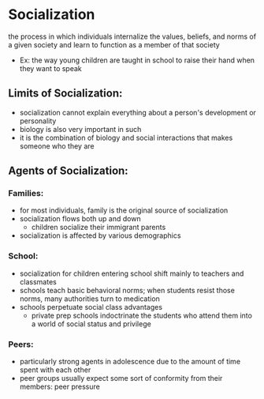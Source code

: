# Socialization
the process in which individuals internalize the values, beliefs, and norms of a given society and learn to function as a member of that society
- Ex: the way young children are taught in school to raise their hand when they want to speak
## Limits of Socialization:
- socialization cannot explain everything about a person's development or personality
- biology is also very important in such
- it is the combination of biology and social interactions that makes someone who they are
## Agents of Socialization:
### Families:
- for most individuals, family is the original source of socialization
- socialization flows both up and down
	- children socialize their immigrant parents
- socialization is affected by various demographics
### School:
- socialization for children entering school shift mainly to teachers and classmates
- schools teach basic behavioral norms; when students resist those norms, many authorities turn to medication
- schools perpetuate social class advantages
	- private prep schools indoctrinate the students who attend them into a world of social status and privilege
### Peers:
- particularly strong agents in adolescence due to the amount of time spent with each other
- peer groups usually expect some sort of conformity from their members: peer pressure
